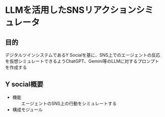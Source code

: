 # LLMを活用したSNSリアクションシミュレータ

## 目的
デジタルツインシステムであるY Socialを基に、SNS上でのエージェントの反応を仮想シミュレートできるようChatGPT、Gemini等のLLMに対するプロンプトを作成する

## Y social概要
- 機能 <br>
　　エージェントのSNS上の行動をシミュレートする
- 構成モジュール
